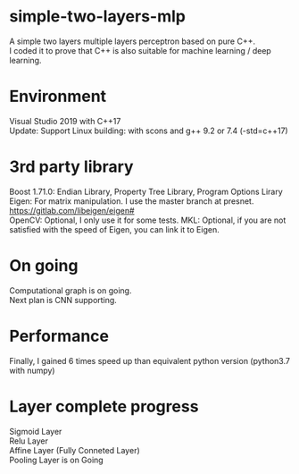 # simple-two-layers-mlp
A simple two layers multiple layers perceptron based on pure C++.  
I coded it to prove that C++ is also suitable for machine learning / deep learning.  
# Environment
Visual Studio 2019 with C++17  
Update: Support Linux building: with scons and g++ 9.2 or 7.4 (-std=c++17)  
# 3rd party library
Boost 1.71.0: Endian Library, Property Tree Library, Program Options Lirary  
Eigen: For matrix manipulation. I use the master branch at presnet. https://gitlab.com/libeigen/eigen#  
OpenCV: Optional, I only use it for some tests. 
MKL: Optional, if you are not satisfied with the speed of Eigen, you can link it to Eigen.  
# On going
Computational graph is on going.  
Next plan is CNN supporting.  
# Performance
Finally, I gained 6 times speed up than equivalent python version (python3.7 with numpy)
# Layer complete progress
Sigmoid Layer  
Relu Layer  
Affine Layer (Fully Conneted Layer)  
Pooling Layer is on Going  